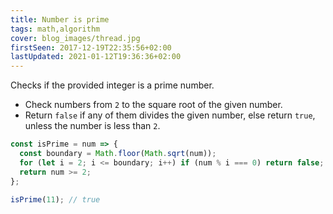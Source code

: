 ```yaml
---
title: Number is prime
tags: math,algorithm
cover: blog_images/thread.jpg
firstSeen: 2017-12-19T22:35:56+02:00
lastUpdated: 2021-01-12T19:36:36+02:00
---
```


Checks if the provided integer is a prime number.

- Check numbers from `2` to the square root of the given number.
- Return `false` if any of them divides the given number, else return `true`, unless the number is less than `2`.

```js
const isPrime = num => {
  const boundary = Math.floor(Math.sqrt(num));
  for (let i = 2; i <= boundary; i++) if (num % i === 0) return false;
  return num >= 2;
};
```

```js
isPrime(11); // true
```
